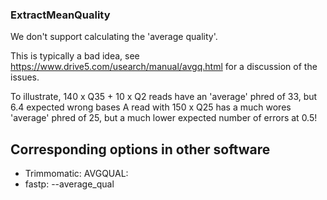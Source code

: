 ### ExtractMeanQuality

We don't support calculating the 'average quality'. 

This is typically a bad idea, see https://www.drive5.com/usearch/manual/avgq.html for a discussion of the issues.

To illustrate, 140 x Q35 + 10 x Q2 reads have an 'average' phred of 33, but 6.4 expected wrong bases
A read with  150 x Q25 has a much wores 'average' phred of 25, but a much lower expected number of errors at 0.5!


## Corresponding options in other software 

- Trimmomatic: AVGQUAL:
- fastp: --average_qual
